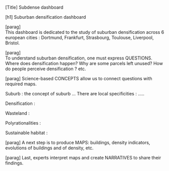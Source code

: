 [Title]
Subdense dashboard  

[h1] 
Suburban densification dashboard 

[parag]  
This dashboard is dedicated to the study of suburban densification across 6 european cities : Dortmund, Frankfurt, Strasbourg, Toulouse, Liverpool, Bristol. 

[parag]  
To understand suburban densification, one must express QUESTIONS. Where does densification happen? Why are some parcels left unused? How do people perceive densification ? etc. 

[parag]
Science-based CONCEPTS allow us to connect questions with required maps. 

Suburb : the concept of suburb ... There are local specificities : .....

Densification :

Wasteland :

Polyrationalities :

Sustainable habitat : 

[parag]
A next step is to produce MAPS: buildings, density indicators, evolutions of buildings and of density, etc.  

[parag] 
Last, experts interpret maps and create NARRATIVES to share their findings. 

 
 



 
